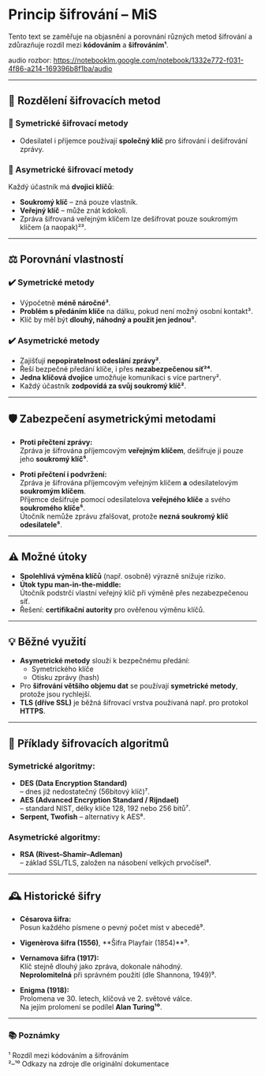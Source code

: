 # Princip šifrování – MiS

Tento text se zaměřuje na objasnění a porovnání různých metod šifrování a zdůrazňuje rozdíl mezi **kódováním** a **šifrováním¹**.

audio rozbor: https://notebooklm.google.com/notebook/1332e772-f031-4f86-a214-169396b8f1ba/audio

---

## 🧩 Rozdělení šifrovacích metod

### 🔐 Symetrické šifrovací metody
- Odesilatel i příjemce používají **společný klíč** pro šifrování i dešifrování zprávy.

### 🔑 Asymetrické šifrovací metody
Každý účastník má **dvojici klíčů**:
- **Soukromý klíč** – zná pouze vlastník.
- **Veřejný klíč** – může znát kdokoli.
- Zpráva šifrovaná veřejným klíčem lze dešifrovat pouze soukromým klíčem (a naopak)²³.

---

## ⚖️ Porovnání vlastností

### ✔️ Symetrické metody
- Výpočetně **méně náročné³**.
- **Problém s předáním klíče** na dálku, pokud není možný osobní kontakt³.
- Klíč by měl být **dlouhý, náhodný a použit jen jednou³**.

### ✔️ Asymetrické metody
- Zajišťují **nepopiratelnost odeslání zprávy²**.
- Řeší bezpečné předání klíče, i přes **nezabezpečenou síť²⁴**.
- **Jedna klíčová dvojice** umožňuje komunikaci s více partnery².
- Každý účastník **zodpovídá za svůj soukromý klíč²**.

---

## 🛡️ Zabezpečení asymetrickými metodami

- **Proti přečtení zprávy:**  
  Zpráva je šifrována příjemcovým **veřejným klíčem**, dešifruje ji pouze jeho **soukromý klíč⁵**.

- **Proti přečtení i podvržení:**  
  Zpráva je šifrována příjemcovým veřejným klíčem **a** odesilatelovým **soukromým klíčem**.  
  Příjemce dešifruje pomocí odesilatelova **veřejného klíče** a svého **soukromého klíče⁵**.  
  Útočník nemůže zprávu zfalšovat, protože **nezná soukromý klíč odesilatele⁵**.

---

## ⚠️ Možné útoky

- **Spolehlivá výměna klíčů** (např. osobně) výrazně snižuje riziko.
- **Útok typu man-in-the-middle:**  
  Útočník podstrčí vlastní veřejný klíč při výměně přes nezabezpečenou síť.
- Řešení: **certifikační autority** pro ověřenou výměnu klíčů.

---

## 💡 Běžné využití

- **Asymetrické metody** slouží k bezpečnému předání:
  - Symetrického klíče
  - Otisku zprávy (hash)
- Pro **šifrování většího objemu dat** se používají **symetrické metody**, protože jsou rychlejší.
- **TLS (dříve SSL)** je běžná šifrovací vrstva používaná např. pro protokol **HTTPS**.

---

## 🔢 Příklady šifrovacích algoritmů

### Symetrické algoritmy:
- **DES (Data Encryption Standard)**  
  – dnes již nedostatečný (56bitový klíč)⁷.
- **AES (Advanced Encryption Standard / Rijndael)**  
  – standard NIST, délky klíče 128, 192 nebo 256 bitů⁷.
- **Serpent, Twofish** – alternativy k AES⁸.

### Asymetrické algoritmy:
- **RSA (Rivest–Shamir–Adleman)**  
  – základ SSL/TLS, založen na násobení velkých prvočísel⁸.

---

## 🕰️ Historické šifry

- **Césarova šifra:**  
  Posun každého písmene o pevný počet míst v abecedě⁹.

- **Vigenèrova šifra (1556)**, **Šifra Playfair (1854)**⁹.

- **Vernamova šifra (1917):**  
  Klíč stejně dlouhý jako zpráva, dokonale náhodný.  
  **Neprolomitelná** při správném použití (dle Shannona, 1949)⁹.

- **Enigma (1918):**  
  Prolomena ve 30. letech, klíčová ve 2. světové válce.  
  Na jejím prolomení se podílel **Alan Turing¹⁰**.

---

### 📚 Poznámky
¹ Rozdíl mezi kódováním a šifrováním  
²–¹⁰ Odkazy na zdroje dle originální dokumentace
